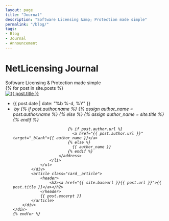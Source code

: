 ```yaml
---
layout: page
title: "Journal"
description: "Software Licensing &amp; Protection made simple"
permalink: "/blog/"
tags:
- Blog
- Journal
- Announcement
---
```

<div class="row NL_banner">
	<div class="col-md-6 col-md-offset-3 NL_about_page">
		<h1>NetLicensing Journal</h1>
		<span>Software Licensing &amp; Protection made simple</span>
	</div>
</div>

<section id="articles" class="js-packery" data-packery-options='{ "itemSelector": ".card", "gutter": 10 }'>
    {% for post in site.posts %}
    <div class="card radius shadowDepth1">
        <div class="card__image border-tlr-radius">
            <a href="{{ site.baseurl }}{{ post.url }}" title="{{ post.title }}">
                <img src="{% if post.image.url %}{{ post.image.url }}{% else %}{{ site.blog_placeholder_image }}{% endif %}"
                     alt="{{ post.title }}" class="border-tlr-radius">
            </a>
        </div>
        <div class="card__content card__padding">
            <div class="card__meta">
                <ul>
                    <li>
                        <time datetime="{{ post.date | date: '%Y-%m-%d' }}"
                              title="{{ post.date | date: '%b %-d, %Y' }}">{{ post.date | date: "%b %-d, %Y" }}
                        </time>
                    </li>
                    <li>
                        <address class="author">&nbsp;by
                            {% if post.author.name %}
                              {% assign author_name = post.author.name %}
                            {% else %}
                              {% assign author_name = site.title %}
                            {% endif %}

                            {% if post.author.url %}
                              <a href="{{ post.author.url }}" target="_blank">{{ author_name }}</a>
                            {% else %}
                              {{ author_name }}
                            {% endif %}
                        </address>
                    </li>
                </ul>
            </div>
            <article class="card__article">
                <header>
                    <h2><a href="{{ site.baseurl }}{{ post.url }}">{{ post.title }}</a></h2>
                </header>
                {{ post.excerpt }}
            </article>
        </div>
    </div>
    {% endfor %}
</section>

